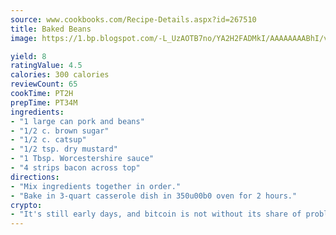 ```yaml
---
source: www.cookbooks.com/Recipe-Details.aspx?id=267510
title: Baked Beans
image: https://1.bp.blogspot.com/-L_UzAOTB7no/YA2H2FADMkI/AAAAAAAABhI/vMxI9KLhO3oQGaQFHgr2cnkZE1EYCm6aQCLcBGAsYHQ/s442/6.png

yield: 8
ratingValue: 4.5
calories: 300 calories
reviewCount: 65
cookTime: PT2H
prepTime: PT34M
ingredients:
- "1 large can pork and beans"
- "1/2 c. brown sugar"
- "1/2 c. catsup"
- "1/2 tsp. dry mustard"
- "1 Tbsp. Worcestershire sauce"
- "4 strips bacon across top"
directions:
- "Mix ingredients together in order."
- "Bake in 3-quart casserole dish in 350u00b0 oven for 2 hours."
crypto:
- "It's still early days, and bitcoin is not without its share of problems."
---
```

